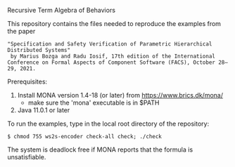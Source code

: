 Recursive Term Algebra of Behaviors

This repository contains the files needed to reproduce the examples from the paper

    "Specification and Safety Verification of Parametric Hierarchical Distributed Systems" 
     by Marius Bozga and Radu Iosif, 17th edition of the International Conference on Formal Aspects of Component Software (FACS), October 28– 29, 2021.

Prerequisites: 

1. Install MONA version 1.4-18 (or later) from https://www.brics.dk/mona/ 
    * make sure the 'mona' executable is in $PATH
2. Java 11.0.1 or later

To run the examples, type in the local root directory of the repository: 

    $ chmod 755 ws2s-encoder check-all check; ./check
    
The system is deadlock free if MONA reports that the formula is unsatisfiable.
